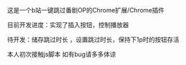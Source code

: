 这是一个b站一键跳过番剧OP的Chrome扩展/Chrome插件


目前开发进度：实现了插入按钮，控制播放器


待开发：储存跳过时长 ，设置跳过时长，保持下1p时的按钮存活


本人初次接触js脚本 如有bug请多多体谅

